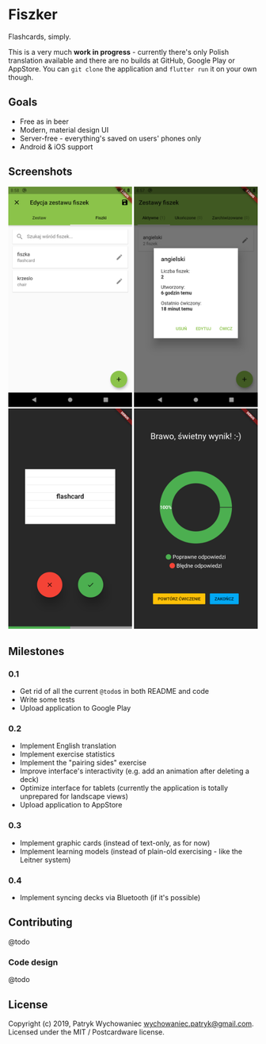 # Fiszker

Flashcards, simply.

This is a very much **work in progress** - currently there's only Polish translation available and
there are no builds at GitHub, Google Play or AppStore. You can `git clone` the application and
`flutter run` it on your own though.

## Goals

- Free as in beer
- Modern, material design UI
- Server-free - everything's saved on users' phones only
- Android & iOS support

## Screenshots

<img src="readme/1.png" width="250px"/>
<img src="readme/2.png" width="250px"/>
<img src="readme/3.png" width="250px"/>
<img src="readme/4.png" width="250px"/>

## Milestones

### 0.1

- Get rid of all the current `@todo`s in both README and code
- Write some tests
- Upload application to Google Play

### 0.2

- Implement English translation
- Implement exercise statistics
- Implement the "pairing sides" exercise
- Improve interface's interactivity (e.g. add an animation after deleting a deck)
- Optimize interface for tablets (currently the application is totally unprepared for landscape views)
- Upload application to AppStore

### 0.3

- Implement graphic cards (instead of text-only, as for now)
- Implement learning models (instead of plain-old exercising - like the Leitner system)

### 0.4

- Implement syncing decks via Bluetooth (if it's possible)

## Contributing

@todo

### Code design

@todo

## License

Copyright (c) 2019, Patryk Wychowaniec wychowaniec.patryk@gmail.com.
Licensed under the MIT / Postcardware license.

